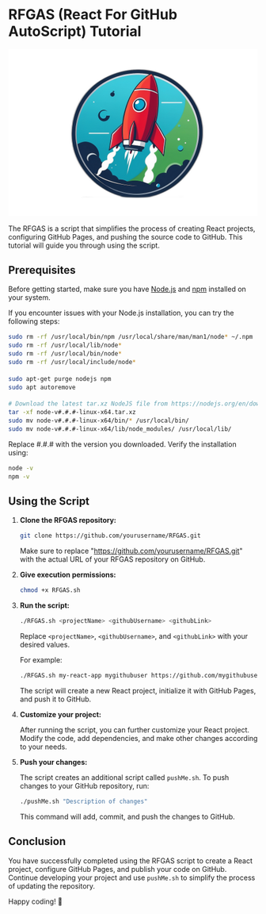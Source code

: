 
# RFGAS (React For GitHub AutoScript) Tutorial
![Alt Text](img.png)

The RFGAS is a script that simplifies the process of creating React projects, configuring GitHub Pages, and pushing the source code to GitHub. This tutorial will guide you through using the script.

## Prerequisites

Before getting started, make sure you have [Node.js](https://nodejs.org/) and [npm](https://www.npmjs.com/) installed on your system.

If you encounter issues with your Node.js installation, you can try the following steps:

```bash
sudo rm -rf /usr/local/bin/npm /usr/local/share/man/man1/node* ~/.npm
sudo rm -rf /usr/local/lib/node*
sudo rm -rf /usr/local/bin/node*
sudo rm -rf /usr/local/include/node*

sudo apt-get purge nodejs npm
sudo apt autoremove

# Download the latest tar.xz NodeJS file from https://nodejs.org/en/download/
tar -xf node-v#.#.#-linux-x64.tar.xz
sudo mv node-v#.#.#-linux-x64/bin/* /usr/local/bin/
sudo mv node-v#.#.#-linux-x64/lib/node_modules/ /usr/local/lib/
```
Replace #.#.# with the version you downloaded.
Verify the installation using:
```bash
node -v
npm -v
```
## Using the Script

1. **Clone the RFGAS repository:**

    ```bash
    git clone https://github.com/yourusername/RFGAS.git
    ```

    Make sure to replace "https://github.com/yourusername/RFGAS.git" with the actual URL of your RFGAS repository on GitHub.


2. **Give execution permissions:**

    ```bash
    chmod +x RFGAS.sh
    ```

3. **Run the script:**

    ```bash
    ./RFGAS.sh <projectName> <githubUsername> <githubLink>
    ```

    Replace `<projectName>`, `<githubUsername>`, and `<githubLink>` with your desired values.

    For example:

    ```bash
    ./RFGAS.sh my-react-app mygithubuser https://github.com/mygithubuser/my-react-app.git
    ```

    The script will create a new React project, initialize it with GitHub Pages, and push it to GitHub.

4. **Customize your project:**

    After running the script, you can further customize your React project. Modify the code, add dependencies, and make other changes according to your needs.

5. **Push your changes:**

    The script creates an additional script called `pushMe.sh`. To push changes to your GitHub repository, run:

    ```bash
    ./pushMe.sh "Description of changes"
    ```

    This command will add, commit, and push the changes to GitHub.

## Conclusion

You have successfully completed using the RFGAS script to create a React project, configure GitHub Pages, and publish your code on GitHub. Continue developing your project and use `pushMe.sh` to simplify the process of updating the repository.

Happy coding! 🚀
